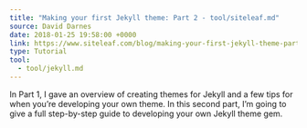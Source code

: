 ```yaml
---
title: "Making your first Jekyll theme: Part 2 - tool/siteleaf.md"
source: David Darnes
date: 2018-01-25 19:58:00 +0000
link: https://www.siteleaf.com/blog/making-your-first-jekyll-theme-part-2
type: Tutorial
tool:
  - tool/jekyll.md
---
```

In Part 1, I gave an overview of creating themes for Jekyll and a few tips for when you’re developing your own theme. In this second part, I’m going to give a full step-by-step guide to developing your own Jekyll theme gem.





